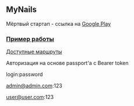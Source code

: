 ## MyNails
Мёртвый стартап - ссылка на [Google Play](https://play.google.com/store/apps/details?id=com.intrart.mynails)

### [Пример работы](https://dreamscometrue.gossteer.ru/)
[Доступные маршруты](https://github.com/Gossteer/nailsmasterstest.com/blob/master/routes/web.php)

Авторизация на основе passport'a c Bearer token

login:password 

admin@admin.com:123

user@user.com:123
